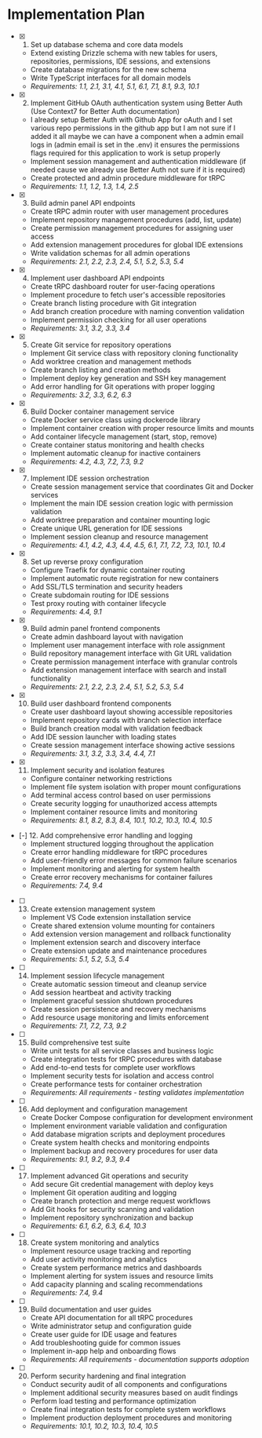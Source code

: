 # Implementation Plan

- [x] 1. Set up database schema and core data models
  - Extend existing Drizzle schema with new tables for users, repositories, permissions, IDE sessions, and extensions
  - Create database migrations for the new schema
  - Write TypeScript interfaces for all domain models
  - _Requirements: 1.1, 2.1, 3.1, 4.1, 5.1, 6.1, 7.1, 8.1, 9.3, 10.1_

- [x] 2. Implement GitHub OAuth authentication system using Better Auth (Use Context7 for Better Auth documentation)
  - I already setup Better Auth with Github App for oAuth and I set various repo permissions in the github app but I am not sure if I added it all maybe we can have a component when a admin email logs in (admin email is set in the .env) it ensures the permissions flags required for this application to work is setup properly
  - Implement session management and authentication middleware (if needed cause we already use Better Auth not sure if it is required)
  - Create protected and admin procedure middleware for tRPC
  - _Requirements: 1.1, 1.2, 1.3, 1.4, 2.5_

- [x] 3. Build admin panel API endpoints
  - Create tRPC admin router with user management procedures
  - Implement repository management procedures (add, list, update)
  - Create permission management procedures for assigning user access
  - Add extension management procedures for global IDE extensions
  - Write validation schemas for all admin operations
  - _Requirements: 2.1, 2.2, 2.3, 2.4, 5.1, 5.2, 5.3, 5.4_

- [x] 4. Implement user dashboard API endpoints
  - Create tRPC dashboard router for user-facing operations
  - Implement procedure to fetch user's accessible repositories
  - Create branch listing procedure with Git integration
  - Add branch creation procedure with naming convention validation
  - Implement permission checking for all user operations
  - _Requirements: 3.1, 3.2, 3.3, 3.4_

- [x] 5. Create Git service for repository operations
  - Implement Git service class with repository cloning functionality
  - Add worktree creation and management methods
  - Create branch listing and creation methods
  - Implement deploy key generation and SSH key management
  - Add error handling for Git operations with proper logging
  - _Requirements: 3.2, 3.3, 6.2, 6.3_

- [x] 6. Build Docker container management service
  - Create Docker service class using dockerode library
  - Implement container creation with proper resource limits and mounts
  - Add container lifecycle management (start, stop, remove)
  - Create container status monitoring and health checks
  - Implement automatic cleanup for inactive containers
  - _Requirements: 4.2, 4.3, 7.2, 7.3, 9.2_

- [x] 7. Implement IDE session orchestration
  - Create session management service that coordinates Git and Docker services
  - Implement the main IDE session creation logic with permission validation
  - Add worktree preparation and container mounting logic
  - Create unique URL generation for IDE sessions
  - Implement session cleanup and resource management
  - _Requirements: 4.1, 4.2, 4.3, 4.4, 4.5, 6.1, 7.1, 7.2, 7.3, 10.1, 10.4_

- [x] 8. Set up reverse proxy configuration
  - Configure Traefik for dynamic container routing
  - Implement automatic route registration for new containers
  - Add SSL/TLS termination and security headers
  - Create subdomain routing for IDE sessions
  - Test proxy routing with container lifecycle
  - _Requirements: 4.4, 9.1_

- [x] 9. Build admin panel frontend components
  - Create admin dashboard layout with navigation
  - Implement user management interface with role assignment
  - Build repository management interface with Git URL validation
  - Create permission management interface with granular controls
  - Add extension management interface with search and install functionality
  - _Requirements: 2.1, 2.2, 2.3, 2.4, 5.1, 5.2, 5.3, 5.4_

- [x] 10. Build user dashboard frontend components
  - Create user dashboard layout showing accessible repositories
  - Implement repository cards with branch selection interface
  - Build branch creation modal with validation feedback
  - Add IDE session launcher with loading states
  - Create session management interface showing active sessions
  - _Requirements: 3.1, 3.2, 3.3, 3.4, 4.4, 7.1_

- [x] 11. Implement security and isolation features
  - Configure container networking restrictions
  - Implement file system isolation with proper mount configurations
  - Add terminal access control based on user permissions
  - Create security logging for unauthorized access attempts
  - Implement container resource limits and monitoring
  - _Requirements: 8.1, 8.2, 8.3, 8.4, 10.1, 10.2, 10.3, 10.4, 10.5_

- [-] 12. Add comprehensive error handling and logging
  - Implement structured logging throughout the application
  - Create error handling middleware for tRPC procedures
  - Add user-friendly error messages for common failure scenarios
  - Implement monitoring and alerting for system health
  - Create error recovery mechanisms for container failures
  - _Requirements: 7.4, 9.4_

- [ ] 13. Create extension management system
  - Implement VS Code extension installation service
  - Create shared extension volume mounting for containers
  - Add extension version management and rollback functionality
  - Implement extension search and discovery interface
  - Create extension update and maintenance procedures
  - _Requirements: 5.1, 5.2, 5.3, 5.4_

- [ ] 14. Implement session lifecycle management
  - Create automatic session timeout and cleanup service
  - Add session heartbeat and activity tracking
  - Implement graceful session shutdown procedures
  - Create session persistence and recovery mechanisms
  - Add resource usage monitoring and limits enforcement
  - _Requirements: 7.1, 7.2, 7.3, 9.2_

- [ ] 15. Build comprehensive test suite
  - Write unit tests for all service classes and business logic
  - Create integration tests for tRPC procedures with database
  - Add end-to-end tests for complete user workflows
  - Implement security tests for isolation and access control
  - Create performance tests for container orchestration
  - _Requirements: All requirements - testing validates implementation_

- [ ] 16. Add deployment and configuration management
  - Create Docker Compose configuration for development environment
  - Implement environment variable validation and configuration
  - Add database migration scripts and deployment procedures
  - Create system health checks and monitoring endpoints
  - Implement backup and recovery procedures for user data
  - _Requirements: 9.1, 9.2, 9.3, 9.4_

- [ ] 17. Implement advanced Git operations and security
  - Add secure Git credential management with deploy keys
  - Implement Git operation auditing and logging
  - Create branch protection and merge request workflows
  - Add Git hooks for security scanning and validation
  - Implement repository synchronization and backup
  - _Requirements: 6.1, 6.2, 6.3, 6.4, 10.3_

- [ ] 18. Create system monitoring and analytics
  - Implement resource usage tracking and reporting
  - Add user activity monitoring and analytics
  - Create system performance metrics and dashboards
  - Implement alerting for system issues and resource limits
  - Add capacity planning and scaling recommendations
  - _Requirements: 7.4, 9.4_

- [ ] 19. Build documentation and user guides
  - Create API documentation for all tRPC procedures
  - Write administrator setup and configuration guide
  - Create user guide for IDE usage and features
  - Add troubleshooting guide for common issues
  - Implement in-app help and onboarding flows
  - _Requirements: All requirements - documentation supports adoption_

- [ ] 20. Perform security hardening and final integration
  - Conduct security audit of all components and configurations
  - Implement additional security measures based on audit findings
  - Perform load testing and performance optimization
  - Create final integration tests for complete system workflows
  - Implement production deployment procedures and monitoring
  - _Requirements: 10.1, 10.2, 10.3, 10.4, 10.5_
